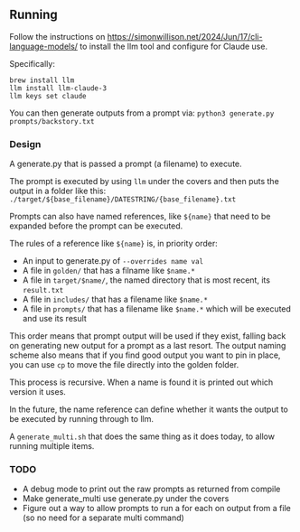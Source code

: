 ## Running

Follow the instructions on https://simonwillison.net/2024/Jun/17/cli-language-models/ to install the llm tool and configure for Claude use.

Specifically:

```
brew install llm
llm install llm-claude-3
llm keys set claude
```

You can then generate outputs from a prompt via: `python3 generate.py prompts/backstory.txt`

### Design

A generate.py that is passed a prompt (a filename) to execute.

The prompt is executed by using `llm` under the covers and then puts the output in a folder like this: `./target/${base_filename}/DATESTRING/{base_filename}.txt`

Prompts can also have named references, like `${name}` that need to be expanded before the prompt can be executed.

The rules of a reference like `${name}` is, in priority order:
- An input to generate.py of `--overrides name val`
- A file in `golden/` that has a filname like `$name.*`
- A file in `target/$name/`, the named directory that is most recent, its `result.txt`
- A file in `includes/` that has a filename like `$name.*`
- A file in `prompts/` that has a filename like `$name.*` which will be executed and use its result

This order means that prompt output will be used if they exist, falling back on generating new output for a prompt as a last resort. The output naming scheme also means that if you find good output you want to pin in place, you can use `cp` to move the file directly into the golden folder.

This process is recursive. When a name is found it is printed out which version it uses.

In the future, the name reference can define whether it wants the output to be executed by running through to llm.

A `generate_multi.sh` that does the same thing as it does today, to allow running multiple items.

### TODO
- A debug mode to print out the raw prompts as returned from compile
- Make generate_multi use generate.py under the covers
- Figure out a way to allow prompts to run a for each on output from a file (so no need for a separate multi command)